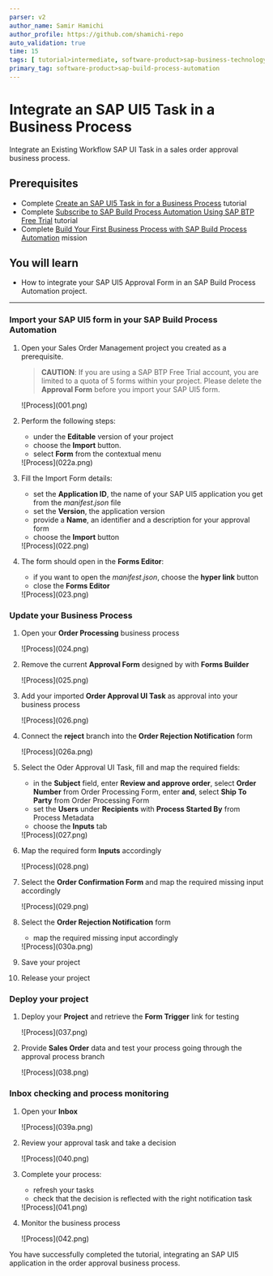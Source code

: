 ```yaml
---
parser: v2
author_name: Samir Hamichi
author_profile: https://github.com/shamichi-repo
auto_validation: true
time: 15
tags: [ tutorial>intermediate, software-product>sap-business-technology-platform,products>sap-business-application-studio, tutorial>free-tier ]
primary_tag: software-product>sap-build-process-automation
---
```


# Integrate an SAP UI5 Task in a Business Process
<!-- description -->Integrate an Existing Workflow SAP UI Task in a sales order approval business process.

## Prerequisites
 - Complete [Create an SAP UI5 Task in for a Business Process](spa-create-sapui5-task-orderapproval) tutorial
 - Complete [Subscribe to SAP Build Process Automation Using SAP BTP Free Trial](spa-subscribe-free-trial) tutorial
 - Complete [Build Your First Business Process with SAP Build Process Automation](mission.sap-process-automation) mission

## You will learn
  - How to integrate your SAP UI5 Approval Form in an SAP Build Process Automation project. 

---

### Import your SAP UI5 form in your SAP Build Process Automation

1. Open your Sales Order Management project you created as a prerequisite. 
   
    > **CAUTION**: If you are using a SAP BTP Free Trial account, you are limited to a quota of 5 forms within your project. Please delete the **Approval Form** before you import your SAP UI5 form.

    <!-- border -->![Process](001.png) 

2. Perform the following steps:
   
    - under the **Editable** version of your project
    - choose the **Import** button.
    - select **Form** from the contextual menu
  
    <!-- border -->![Process](022a.png)

3. Fill the Import Form details:
   
    - set the **Application ID**, the name of your SAP UI5 application you get from the *manifest.json* file 
    - set the **Version**, the application version 
    - provide a **Name**, an identifier and a description for your approval form
    - choose the **Import** button
  
    <!-- border -->![Process](022.png)

4. The form should open in the **Forms Editor**:
   
    - if you want to open the *manifest.json*, choose the **hyper link** button 
    - close the **Forms Editor**

    <!-- border -->![Process](023.png)

### Update your Business Process

1. Open your **Order Processing** business process 
  
    <!-- border -->![Process](024.png)

2. Remove the current **Approval Form** designed by with **Forms Builder**
  
    <!-- border -->![Process](025.png)

3. Add your imported **Order Approval UI Task** as approval into your business process 
  
    <!-- border -->![Process](026.png)

4. Connect the **reject** branch into the **Order Rejection Notification** form
  
    <!-- border -->![Process](026a.png)

5. Select the Oder Approval UI Task, fill and map the required fields:
   
    - in the **Subject** field, enter **Review and approve order**, select **Order Number** from Order Processing Form, enter **and**, select **Ship To Party** from Order Processing Form
    - set the **Users** under **Recipients** with **Process Started By** from Process Metadata
    - choose the **Inputs** tab 
    
    <!-- border -->![Process](027.png)

6. Map the required form **Inputs** accordingly
  
    <!-- border -->![Process](028.png)

7. Select the **Order Confirmation Form** and map the required missing input accordingly
  
    <!-- border -->![Process](029.png)

8. Select the **Order Rejection Notification** form
   
    - map the required missing input accordingly

    <!-- border -->![Process](030a.png)
  
9. Save your project

10. Release your project
    

### Deploy your project 
  
1. Deploy your **Project** and retrieve the **Form Trigger** link for testing 
     
    <!-- border -->![Process](037.png)

2. Provide **Sales Order** data and test your process going through the approval process branch
  
    <!-- border -->![Process](038.png)


### Inbox checking and process monitoring

1. Open your **Inbox**
  
    <!-- border -->![Process](039a.png)

2. Review your approval task and take a decision
  
    <!-- border -->![Process](040.png)

3. Complete your process:
   
    - refresh your tasks 
    - check that the decision is reflected with the right notification task
     
    <!-- border -->![Process](041.png)

4. Monitor the business process
  
    <!-- border -->![Process](042.png)

You have successfully completed the tutorial, integrating an SAP UI5 application in the order approval business process.